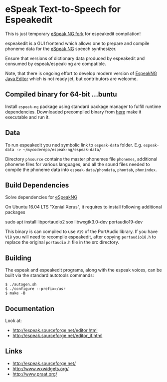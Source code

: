 # eSpeak Text-to-Speech for Espeakedit

This is just temporary [eSpeak NG fork](https://github.com/espeak-ng/espeak-ng/) for espeakedit compilation!

espeakedit is a GUI frontend which allows one to prepare and compile phoneme
data for the [eSpeak NG](https://github.com/espeak-ng/espeak-ng/) speech synthesizer.

Ensure that versions of dictionary data produced by espeakedit and
consumed by espeak/espeak-ng are compatible.

Note, that there is ongoing effort to develop modern version of [EspeakNG Java Editor](https://github.com/valdisvi/espeak-ng-jeditor)
which is not ready jet, but contributors are welcome.

## Compiled binary for 64-bit ...buntu

Install `espeak-ng` package using standard package manager to fulfill runtime dependencies.
Downloaded precompiled binary from [here](https://github.com/valdisvi/espeak-ng-espeakedit/blob/master/bin/espeakedit?raw=true)
make it executable and run it.

## Data

To run espeakedit you ned symbolic link to `espeak-data` folder.
E.g. `espeak-data -> ~/mycoderepo/espeak-ng/espeak-data/`

Directory `phsource` contains the master phonemes file `phonemes`, additional
phoneme files for various languages, and all the sound files needed to compile
the phoneme data into `espeak-data/phondata`, `phontab`, `phonindex`.

## Build Dependencies

Solve dependencies for [eSpeakNG](https://github.com/espeak-ng/espeak-ng/#dependencies)

On Ubuntu 16.04 LTS "Xenial Xerus", it requires to install following additional packages

sudo apt install libportaudio2 sox libwxgtk3.0-dev portaudio19-dev

This binary is can compiled to use `V19` of the PortAudio library.  If you have
`V18` you will need to recompile espeakedit, after copying `portaudio18.h` to
replace the original `portaudio.h` file in the src directory.

## Building

The espeak and espeakedit programs, along with the espeak voices, can
be built via the standard autotools commands:

	$ ./autogen.sh
	$ ./configure --prefix=/usr
	$ make -B

## Documentation

Look at:

 * http://espeak.sourceforge.net/editor.html
 * http://espeak.sourceforge.net/editor_if.html

## Links

* http://espeak.sourceforge.net/
* http://www.wxwidgets.org/
* http://www.praat.org/



